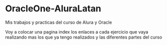 # OracleOne-AluraLatan
Mis trabajos y practicas del curso de Alura y Oracle 

Voy a colocar una pagina index los enlaces a cada ejercicio que vaya realizando mas los que ya tengo realizados y las diferentes partes del curso
